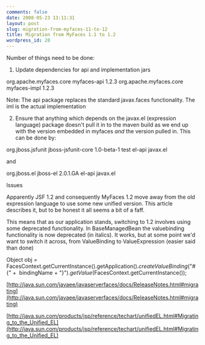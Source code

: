 ```yaml
---
comments: false
date: 2008-05-23 13:11:31
layout: post
slug: migration-from-myfaces-11-to-12
title: Migration from MyFaces 1.1 to 1.2
wordpress_id: 28
---
```


Number of things need to be done:

1) Update dependencies for api and implementation jars


> <dependency>
<groupId>org.apache.myfaces.core</groupId>
<artifactId>myfaces-api</artifactId>
<version>1.2.3</version>
</dependency>
<dependency>
<groupId>org.apache.myfaces.core</groupId>
<artifactId>myfaces-impl</artifactId>
<version>1.2.3</version>
</dependency>


Note: The api package replaces the standard javax.faces functionality. The iml is the actual implementation

2) Ensure that anything which depends on the javax.el (expression language) package doesn't pull it in to the maven build as we end up with the version embedded in myfaces *and* the version pulled in. This can be done by:


> <dependency>
<groupId>org.jboss.jsfunit</groupId>
<artifactId>jboss-jsfunit-core</artifactId>
<version>1.0-beta-1</version>
<scope>test</scope>
<exclusions>
<exclusion>
<artifactId>el-api</artifactId>
<groupId>javax.el</groupId>
</exclusion>
</exclusions>
</dependency>


and


> <dependency>
<groupId>org.jboss.el</groupId>
<artifactId>jboss-el</artifactId>
<version>2.0.1.GA</version>
<exclusions>
<exclusion>
<artifactId>el-api</artifactId>
<groupId>javax.el</groupId>
</exclusion>
</exclusions>
</dependency>


Issues

Apparently JSF 1.2 and consequently MyFaces 1.2 move away from the old expression language to use some new unified version. This article describes it, but to be honest it all seems a bit of a faff.

This means that as our application stands, switching to 1.2 involves using some deprecated functionality. In BaseManagedBean the valuebinding functionality is now deprecated (in italics). It works, but at some point we'd want to switch it across, from ValueBinding to ValueExpression (easier said than done)

Object obj = FacesContext.getCurrentInstance().getApplication()._createValueBinding_("#{" +  bindingName + "}")._getValue_(FacesContext.getCurrentInstance());

[http://java.sun.com/javaee/javaserverfaces/docs/ReleaseNotes.html#migrating](http://java.sun.com/javaee/javaserverfaces/docs/ReleaseNotes.html#migrating)

[http://java.sun.com/products/jsp/reference/techart/unifiedEL.html#Migrating_to_the_Unified_EL](http://java.sun.com/products/jsp/reference/techart/unifiedEL.html#Migrating_to_the_Unified_EL)
